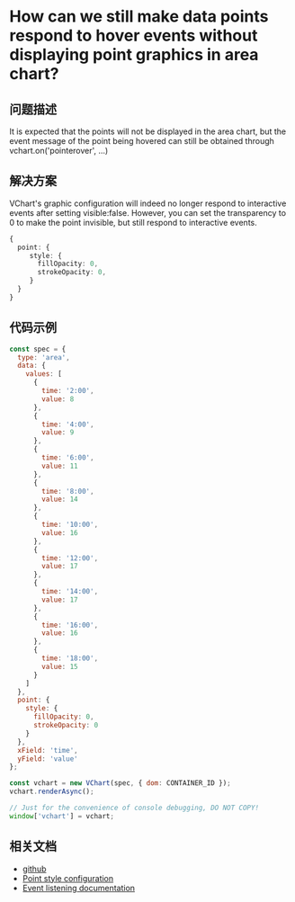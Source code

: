 # How can we still make data points respond to hover events without displaying point graphics in area chart?

## 问题描述

It is expected that the points will not be displayed in the area chart, but the event message of the point being hovered can still be obtained through vchart.on('pointerover', ...)

## 解决方案

VChart's graphic configuration will indeed no longer respond to interactive events after setting visible:false. However, you can set the transparency to 0 to make the point invisible, but still respond to interactive events.

```ts
{
  point: {
     style: {
       fillOpacity: 0,
       strokeOpacity: 0,
     }
  }
}
```

## 代码示例

```javascript livedemo
const spec = {
  type: 'area',
  data: {
    values: [
      {
        time: '2:00',
        value: 8
      },
      {
        time: '4:00',
        value: 9
      },
      {
        time: '6:00',
        value: 11
      },
      {
        time: '8:00',
        value: 14
      },
      {
        time: '10:00',
        value: 16
      },
      {
        time: '12:00',
        value: 17
      },
      {
        time: '14:00',
        value: 17
      },
      {
        time: '16:00',
        value: 16
      },
      {
        time: '18:00',
        value: 15
      }
    ]
  },
  point: {
    style: {
      fillOpacity: 0,
      strokeOpacity: 0
    }
  },
  xField: 'time',
  yField: 'value'
};

const vchart = new VChart(spec, { dom: CONTAINER_ID });
vchart.renderAsync();

// Just for the convenience of console debugging, DO NOT COPY!
window['vchart'] = vchart;
```

## 相关文档

- [github](https://github.com/VisActor/VChart)
- [Point style configuration](https://www.visactor.io/vchart/option/areaChart#point.style.fillOpacity)
- [Event listening documentation](https://www.visactor.io/vchart/api/API/event)
